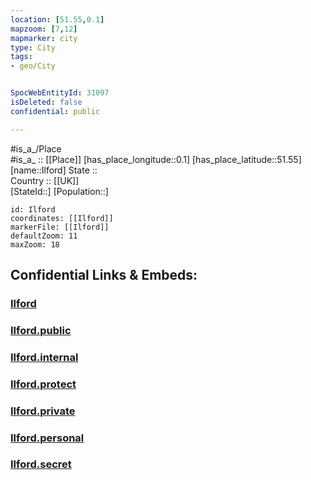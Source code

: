 ```yaml
---
location: [51.55,0.1] 
mapzoom: [7,12] 
mapmarker: city 
type: City
tags:
- geo/City


SpocWebEntityId: 31097
isDeleted: false
confidential: public

---
```

#is_a_/Place  
#is_a_ :: [[Place]] 
[has_place_longitude::0.1] 
[has_place_latitude::51.55] 
[name::Ilford] 
State ::  
Country :: [[UK]]  
[StateId::] 
[Population::] 



```leaflet
id: Ilford
coordinates: [[Ilford]] 
markerFile: [[Ilford]] 
defaultZoom: 11 
maxZoom: 18
```


## Confidential Links & Embeds: 

### [Ilford](/_Standards/Earth/Continent/Europe/Europe~North/UK/England/Regions~England/London,Greater/cities~GreaterLondon/Waltham_Forest/Ilford.md) 

### [Ilford.public](/_public/Earth/Continent/Europe/Europe~North/UK/England/Regions~England/London,Greater/cities~GreaterLondon/Waltham_Forest/Ilford.public.md) 

### [Ilford.internal](/_internal/Earth/Continent/Europe/Europe~North/UK/England/Regions~England/London,Greater/cities~GreaterLondon/Waltham_Forest/Ilford.internal.md) 

### [Ilford.protect](/_protect/Earth/Continent/Europe/Europe~North/UK/England/Regions~England/London,Greater/cities~GreaterLondon/Waltham_Forest/Ilford.protect.md) 

### [Ilford.private](/_private/Earth/Continent/Europe/Europe~North/UK/England/Regions~England/London,Greater/cities~GreaterLondon/Waltham_Forest/Ilford.private.md) 

### [Ilford.personal](/_personal/Earth/Continent/Europe/Europe~North/UK/England/Regions~England/London,Greater/cities~GreaterLondon/Waltham_Forest/Ilford.personal.md) 

### [Ilford.secret](/_secret/Earth/Continent/Europe/Europe~North/UK/England/Regions~England/London,Greater/cities~GreaterLondon/Waltham_Forest/Ilford.secret.md)

